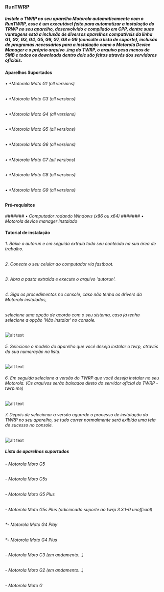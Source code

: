 
### RunTWRP
##### *Instale o TWRP no seu aparelho Motorola automaticamente com o RunTWRP, esse é um executável feito para automatizar a instalação do TRWP no seu aparelho, desenvolvido e compilado em CPP, dentre suas vantagens está a inclusão de diversos aparelhos compatíveis da linha G1, G2, G3, G4, G5, G6, G7, G8 e G9 (consulte a lista de suporte), inclusão de programas necessários para a instalação como o Motorola Device Manager e o próprio arquivo .img do TWRP, o arquivo pesa menos de 5MB e todos os downloads dentro dele são feitos através dos servidores oficiais.*

#### Aparelhos Suportados
###### • *Motorola Moto G1 *(all versions)*
###### • *Motorola Moto G3 *(all versions)*
###### • *Motorola Moto G4 *(all versions)*
###### • *Motorola Moto G5 *(all versions)*
###### • *Motorola Moto G6 *(all versions)*
###### • *Motorola Moto G7 *(all versions)*
###### • *Motorola Moto G8 *(all versions)*
###### • *Motorola Moto G9 *(all versions)*

#### Pré-requisitos
####### • *Computador rodando Windows (x86 ou x64)*
####### • *Motorola device manager instalado*

#### Tutorial de instalação

###### *1. Baixe o autorun e em seguida extraia todo seu conteúdo na sua área de trabalho.*
###### *2. Conecte o seu celular ao computador via fastboot.*
###### *3. Abra a pasta extraida e execute o arquivo 'autorun'.*
###### *4. Siga os procedimentos no console, caso não tenha os drivers da Motorola instalados,*
###### *selecione uma opção de acordo com o seu sistema, caso já tenha selecione a opção 'Não instalar' no console.*

![alt text](https://uploaddeimagens.com.br/images/003/308/464/original/pic1.png?1624814081)

###### *5. Selecione o modelo do aparelho que você deseja instalar o twrp, através da sua numeração na lista.*

![alt text](https://uploaddeimagens.com.br/images/003/308/465/original/pic2.png?1624814176)

###### *6. Em seguida selecione a versão do TWRP que você deseja instalar no seu Motorola. (Os arquivos serão baixados direto do servidor oficial do TWRP - twrp.me)*

![alt text](https://uploaddeimagens.com.br/images/003/308/466/original/pic3.png?1624814248)

###### *7. Depois de selecionar a versão aguarde o processo de instalação do TWRP no seu aparelho, se tudo correr normalmente será exibida uma tela de sucesso no console.*

![alt text](https://uploaddeimagens.com.br/images/003/308/468/original/pic4.png?1624814446)

##### **_Lista de aparelhos suportados_**

######  *- Motorola Moto G5*
######  *- Motorola Moto G5s*
######  *- Motorola Moto G5 Plus*
######  *- Motorola Moto G5s Plus (adicionado suporte ao twrp 3.3.1-0 unofficial)*
######  *- Motorola Moto G4 Play 
######  *- Motorola Moto G4 Plus
######  *- Motorola Moto G3 (em andamento...)*
######  *- Motorola Moto G2 (em andamento...)*
######  *- Motorola Moto G*
